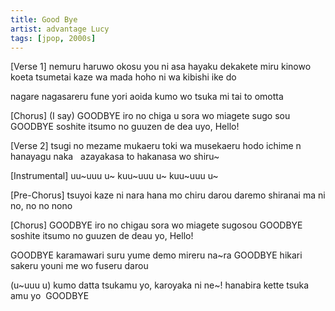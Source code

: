 ```yaml
---
title: Good Bye
artist: advantage Lucy
tags: [jpop, 2000s]
---
```


[Verse 1]
nemuru haruwo okosu you ni 
asa hayaku dekakete miru
kinowo koeta tsumetai kaze wa 
mada hoho ni wa kibishi ike do

nagare nagasareru fune yori aoida 
kumo wo tsuka mi tai to omotta

[Chorus]
(I say) GOODBYE
iro no chiga u  sora wo miagete sugo sou
GOODBYE
soshite itsumo no  guuzen de dea uyo, Hello!

[Verse 2]
tsugi no mezame mukaeru toki wa
musekaeru hodo ichime n 
hanayagu naka   azayakasa to 
hakanasa wo shiru~

[Instrumental]
   uu~uuu u~   kuu~uuu u~
   kuu~uuu u~

[Pre-Chorus]
tsuyoi kaze ni nara hana mo chiru darou
daremo shiranai ma ni
no, no no nono

[Chorus]
GOODBYE
iro no chigau sora wo miagete sugosou
GOODBYE
soshite itsumo no guuzen de deau yo, Hello!

GOODBYE
karamawari suru yume demo mireru na~ra
GOODBYE
hikari sakeru youni me wo fuseru darou

(u~uuu u)
kumo datta tsukamu yo, karoyaka ni ne~!
hanabira kette tsuka amu yo  GOODBYE